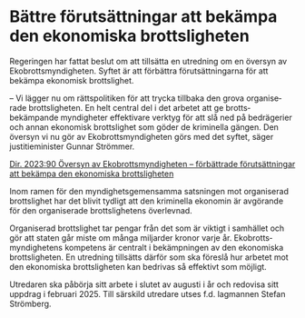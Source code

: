 # Bättre förutsättningar att bekämpa den ekonomiska brottsligheten

Regeringen har fattat beslut om att tillsätta en utredning om en översyn av Ekobrotts­myndigheten. Syftet är att förbättra förutsätt­ningarna för att bekämpa ekonomisk brottslighet.

– Vi lägger nu om rätts­politiken för att trycka tillbaka den grova organise­rade brotts­ligheten. En helt central del i det arbetet att ge brotts­bekämpande myndig­heter effektivare verktyg för att slå ned på bedrägerier och annan ekonomisk brotts­lighet som göder de kriminella gängen. Den översyn vi nu gör av Ekobrotts­myndigheten görs med det syftet, säger justitieminister Gunnar Strömmer.

[Dir. 2023:90 Översyn av Ekobrotts­myndigheten – förbättrade förutsätt­ningar att bekämpa den ekono­miska brotts­ligheten](/rattsliga-dokument/kommittedirektiv/2023/06/dir.-202390 "Dir. 2023:90")

Inom ramen för den myndighets­gemensamma satsningen mot organiserad brottslighet har det blivit tydligt att den kriminella ekonomin är avgörande för den organi­serade brottslig­hetens överlevnad.

Organiserad brottslighet tar pengar från det som är viktigt i samhället och gör att staten går miste om många miljarder kronor varje år. Ekobrotts­myndighetens kompetens är centralt i bekämp­ningen av den ekono­miska brotts­ligheten. En utredning tillsätts därför som ska föreslå hur arbetet mot den ekonomiska brotts­ligheten kan bedrivas så effektivt som möjligt.

Utredaren ska påbörja sitt arbete i slutet av augusti i år och redovisa sitt uppdrag i februari 2025. Till särskild utredare utses f.d. lagmannen Stefan Strömberg.
